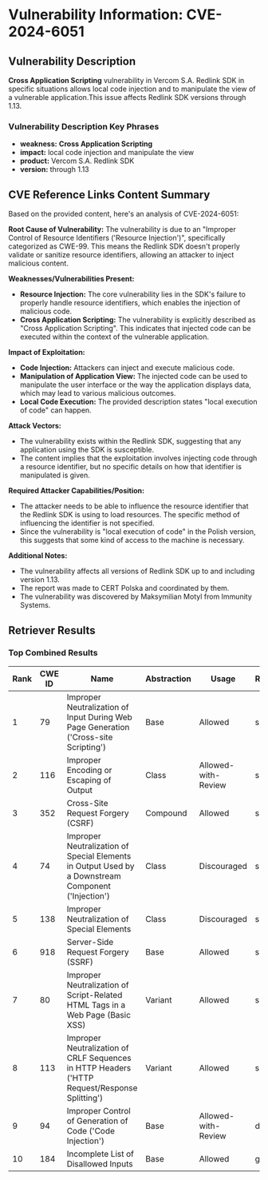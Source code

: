 # Vulnerability Information: CVE-2024-6051

## Vulnerability Description
**Cross Application Scripting** vulnerability in Vercom S.A. Redlink SDK in specific situations allows local code injection and to manipulate the view of a vulnerable application.This issue affects Redlink SDK versions through 1.13.

### Vulnerability Description Key Phrases
- **weakness:** **Cross Application Scripting**
- **impact:** local code injection and manipulate the view
- **product:** Vercom S.A. Redlink SDK
- **version:** through 1.13

## CVE Reference Links Content Summary
Based on the provided content, here's an analysis of CVE-2024-6051:

**Root Cause of Vulnerability:**
The vulnerability is due to an "Improper Control of Resource Identifiers ('Resource Injection')", specifically categorized as CWE-99. This means the Redlink SDK doesn't properly validate or sanitize resource identifiers, allowing an attacker to inject malicious content.

**Weaknesses/Vulnerabilities Present:**
- **Resource Injection:** The core vulnerability lies in the SDK's failure to properly handle resource identifiers, which enables the injection of malicious code.
- **Cross Application Scripting:** The vulnerability is explicitly described as "Cross Application Scripting". This indicates that injected code can be executed within the context of the vulnerable application.

**Impact of Exploitation:**
- **Code Injection:** Attackers can inject and execute malicious code.
- **Manipulation of Application View:** The injected code can be used to manipulate the user interface or the way the application displays data, which may lead to various malicious outcomes.
- **Local Code Execution:** The provided description states "local execution of code" can happen.

**Attack Vectors:**
- The vulnerability exists within the Redlink SDK, suggesting that any application using the SDK is susceptible.
- The content implies that the exploitation involves injecting code through a resource identifier, but no specific details on how that identifier is manipulated is given.

**Required Attacker Capabilities/Position:**
- The attacker needs to be able to influence the resource identifier that the Redlink SDK is using to load resources. The specific method of influencing the identifier is not specified.
- Since the vulnerability is "local execution of code" in the Polish version, this suggests that some kind of access to the machine is necessary.

**Additional Notes:**
- The vulnerability affects all versions of Redlink SDK up to and including version 1.13.
- The report was made to CERT Polska and coordinated by them.
- The vulnerability was discovered by Maksymilian Motyl from Immunity Systems.

## Retriever Results

### Top Combined Results

| Rank | CWE ID | Name | Abstraction | Usage  | Retrievers | Individual Scores |
|------|--------|------|-------------|-------|------------|-------------------|
| 1 | 79 | Improper Neutralization of Input During Web Page Generation ('Cross-site Scripting') | Base | Allowed | sparse | 0.206 |
| 2 | 116 | Improper Encoding or Escaping of Output | Class | Allowed-with-Review | sparse | 0.199 |
| 3 | 352 | Cross-Site Request Forgery (CSRF) | Compound | Allowed | sparse | 0.189 |
| 4 | 74 | Improper Neutralization of Special Elements in Output Used by a Downstream Component ('Injection') | Class | Discouraged | sparse | 0.185 |
| 5 | 138 | Improper Neutralization of Special Elements | Class | Discouraged | sparse | 0.185 |
| 6 | 918 | Server-Side Request Forgery (SSRF) | Base | Allowed | sparse | 0.183 |
| 7 | 80 | Improper Neutralization of Script-Related HTML Tags in a Web Page (Basic XSS) | Variant | Allowed | sparse | 0.181 |
| 8 | 113 | Improper Neutralization of CRLF Sequences in HTTP Headers ('HTTP Request/Response Splitting') | Variant | Allowed | sparse | 0.181 |
| 9 | 94 | Improper Control of Generation of Code ('Code Injection') | Base | Allowed-with-Review | dense | 0.619 |
| 10 | 184 | Incomplete List of Disallowed Inputs | Base | Allowed | graph | 0.002 |

